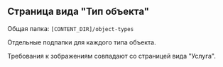 ## Страница вида "Тип объекта"

Общая папка: `[CONTENT_DIR]/object-types`

Отдельные подпапки для каждого типа объекта.  


Требования к зображениям совпадают со страницей вида "Услуга".
